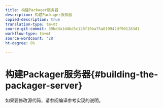 ```yaml
---
title: 构建Packager服务器
description: 构建Packager服务器
copied-description: true
translation-type: tm+mt
source-git-commit: 89bdda1d4bd5c126f19ba75a819942df901183d1
workflow-type: tm+mt
source-wordcount: '28'
ht-degree: 0%

---
```



# 构建Packager服务器{#building-the-packager-server}

如果要修改源代码，请参阅编译参考实现的说明。
